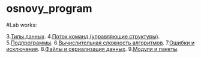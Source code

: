 # osnovy_program

#Lab works:

3.[Типы данных]().
4.[Поток команд (управляющие структуры)]().
5.[Подпрограммы]().
6.[Вычислительная сложность алгоритмов]().
7.[Ошибки и исключения]().
8.[Файлы и сериализация данных]().
9.[Модули и пакеты]().
